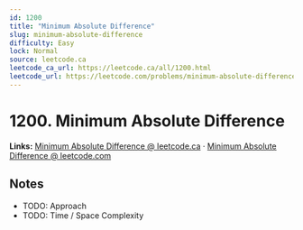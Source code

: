 ```yaml
--- 
id: 1200
title: "Minimum Absolute Difference"
slug: minimum-absolute-difference
difficulty: Easy
lock: Normal
source: leetcode.ca
leetcode_ca_url: https://leetcode.ca/all/1200.html
leetcode_url: https://leetcode.com/problems/minimum-absolute-difference/
---
```


# 1200. Minimum Absolute Difference

**Links:** [Minimum Absolute Difference @ leetcode.ca](https://leetcode.ca/all/1200.html) · [Minimum Absolute Difference @ leetcode.com](https://leetcode.com/problems/minimum-absolute-difference/)

## Notes
- TODO: Approach
- TODO: Time / Space Complexity
